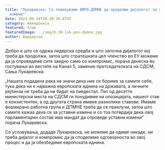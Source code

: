 ```yaml
---
title: "Лукаревска: Го повикуваме ВМРО-ДПМНЕ да продолжи дијалогот за уставните
  измени"
date: 2023-06-14T18:30:39.879Z
category: македонија
featured: true
featuredImage: ../img/8-30-luk-pov-dpmne.jpg
author: Вардарски
---
```

<!--StartFragment-->

Добро е што се одржа лидерска средба и што започна дијалогот кој треба да продолжи, затоа што стратешката цел членство во ЕУ можеме да ја спроведеме сите заедно само со компромис, порача денеска во гостување во вестите на Канал 5, заменик претседателката на СДСМ, Сања Лукаревска.

„Нашата подадена рака не значи дека ние се бориме за самите себе, тука дека ни е најважна европската иднина на државата, а личните рејтинзи не треба да ни бидат на пиедестал. Пет од десетте министерски места на СДСМ ги понудивме на опозицијата, нашиот став е конзистентен, а од другата страна имаме разнолики ставови. Имаме формирано работна група и ДПМНЕ треба да се приклучи, затоа што самите кажаа дека се за уставни измени и со тоа потврдија дека овој парламентарен состав има мандат да спроведе уставни измени“ порача Лукаревска.

Со условувања, додаде Лукаревска, не можеме да одиме никаде, ни треба дијалог и компромис да ја споделиме одговорноста во овој процес и да ја обезбедиме европската иднина.

<!--EndFragment-->